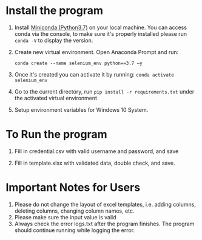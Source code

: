 # Install the program

1. Install [Miniconda (Python3.7)](https://docs.conda.io/en/latest/miniconda.html)  on your local machine. You can access conda via the console, to make sure it's properly installed please run `conda -V` to display the version.

2. Create new virtual environment. Open Anaconda Prompt and run:

    ```conda create --name selenium_env python==3.7 –y```

3.  Once it's created you can activate it by running: ```conda activate selenium_env```

4. Go to the current directory, run ```pip install -r requirements.txt``` under the activated virtual environment

5. Setup environment variables for Windows 10 System.

# To Run the program

1. Fill in credential.csv with valid username and password, and save

2. Fill in template.xlsx with validated data, double check, and save.

    

# Important Notes for Users

1. Please do not change the layout of excel templates, i.e. adding columns, deleting columns, changing column names, etc.
2. Please make sure the input value is valid
3. Always check the error logs.txt after the program finishes. The program should continue running while logging the error.